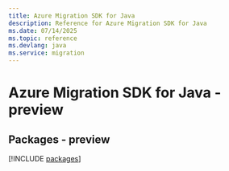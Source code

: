 ```yaml
---
title: Azure Migration SDK for Java
description: Reference for Azure Migration SDK for Java
ms.date: 07/14/2025
ms.topic: reference
ms.devlang: java
ms.service: migration
---
```

# Azure Migration SDK for Java - preview
## Packages - preview
[!INCLUDE [packages](migration-index.md)]